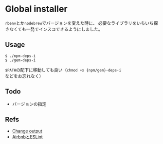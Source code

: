 # Global installer

`rbenv`とか`nodebrew`でバージョンを変えた時に、
必要なライブラリをいちいち探さなくても一発でインスコできるようにしました。

## Usage

```
$ ./npm-deps-i
$ ./gem-deps-i
```

`$PATH`の配下に移動しても良い（`chmod +x {npm/gem}-deps-i`などをお忘れなく）

## Todo

- バージョンの指定

## Refs

- [Change output](https://stackoverflow.com/questions/5947742/how-to-change-the-output-color-of-echo-in-linux)
- [AirbnbとESLint](https://mae.chab.in/archives/2874)
